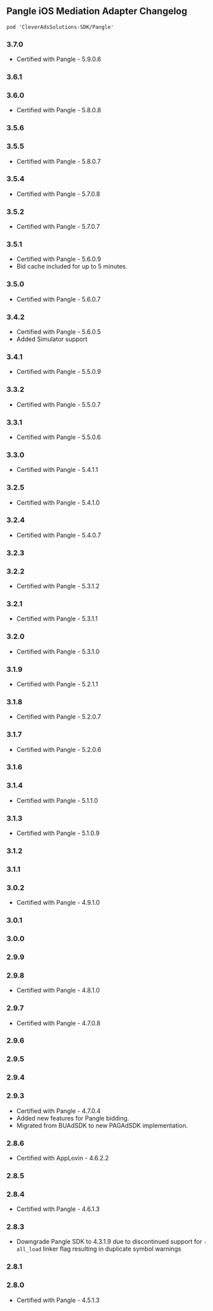 ## Pangle iOS Mediation Adapter Changelog
`pod 'CleverAdsSolutions-SDK/Pangle'`

### 3.7.0
- Certified with Pangle - 5.9.0.6

### 3.6.1

### 3.6.0
- Certified with Pangle - 5.8.0.8

### 3.5.6

### 3.5.5
- Certified with Pangle - 5.8.0.7

### 3.5.4
- Certified with Pangle - 5.7.0.8

### 3.5.2
- Certified with Pangle - 5.7.0.7

### 3.5.1
- Certified with Pangle - 5.6.0.9
- Bid cache included for up to 5 minutes.

### 3.5.0
- Certified with Pangle - 5.6.0.7

### 3.4.2
- Certified with Pangle - 5.6.0.5
- Added Simulator support

### 3.4.1
- Certified with Pangle - 5.5.0.9

### 3.3.2
- Certified with Pangle - 5.5.0.7

### 3.3.1
- Certified with Pangle - 5.5.0.6

### 3.3.0
- Certified with Pangle - 5.4.1.1

### 3.2.5
- Certified with Pangle - 5.4.1.0

### 3.2.4
- Certified with Pangle - 5.4.0.7

### 3.2.3

### 3.2.2
- Certified with Pangle - 5.3.1.2

### 3.2.1
- Certified with Pangle - 5.3.1.1

### 3.2.0
- Certified with Pangle - 5.3.1.0

### 3.1.9
- Certified with Pangle - 5.2.1.1

### 3.1.8
- Certified with Pangle - 5.2.0.7

### 3.1.7
- Certified with Pangle - 5.2.0.6

### 3.1.6

### 3.1.4
- Certified with Pangle - 5.1.1.0

### 3.1.3
- Certified with Pangle - 5.1.0.9

### 3.1.2

### 3.1.1

### 3.0.2
- Certified with Pangle - 4.9.1.0

### 3.0.1

### 3.0.0

### 2.9.9

### 2.9.8
- Certified with Pangle - 4.8.1.0

### 2.9.7
- Certified with Pangle - 4.7.0.8

### 2.9.6

### 2.9.5

### 2.9.4

### 2.9.3
- Certified with Pangle - 4.7.0.4
- Added new features for Pangle bidding.
- Migrated from BUAdSDK to new PAGAdSDK implementation.

### 2.8.6
- Certified with AppLovin - 4.6.2.2

### 2.8.5

### 2.8.4
- Certified with Pangle - 4.6.1.3

### 2.8.3
- Downgrade Pangle SDK to 4.3.1.9 due to discontinued support for `-all_load` linker flag resulting in duplicate symbol warnings

### 2.8.1

### 2.8.0
- Certified with Pangle - 4.5.1.3